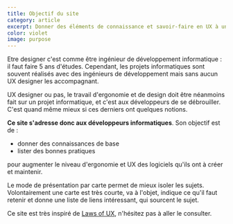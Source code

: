 ```yaml
---
title: Objectif du site
category: article
excerpt: Donner des éléments de connaissance et savoir-faire en UX à un développeur.
color: violet
image: purpose
---
```


Etre designer c'est comme être ingénieur de développement informatique : il faut faire 5 ans d'études. Cependant, les projets informatiques sont souvent réalisés avec des ingénieurs de développement mais sans aucun UX designer les accompagnant.

UX designer ou pas, le travail d'ergonomie et de design doit être néanmoins fait sur un projet informatique, et c'est aux développeurs de se débrouiller. C'est quand même mieux si ces derniers ont quelques notions.

**Ce site s'adresse donc aux développeurs informatiques**. Son objectif est de :

- donner des connaissances de base
- lister des bonnes pratiques

pour augmenter le niveau d'ergonomie et UX des logiciels qu'ils ont à créer et
maintenir.

Le mode de présentation par carte permet de mieux isoler les sujets. Volontairement une carte est très courte, va à l'objet, indique ce qu'il faut retenir et donne une liste de liens intéressant, qui sourcent le sujet.

Ce site est très inspiré de [Laws of UX](https://lawsofux.com/), n'hésitez pas à aller le consulter.

